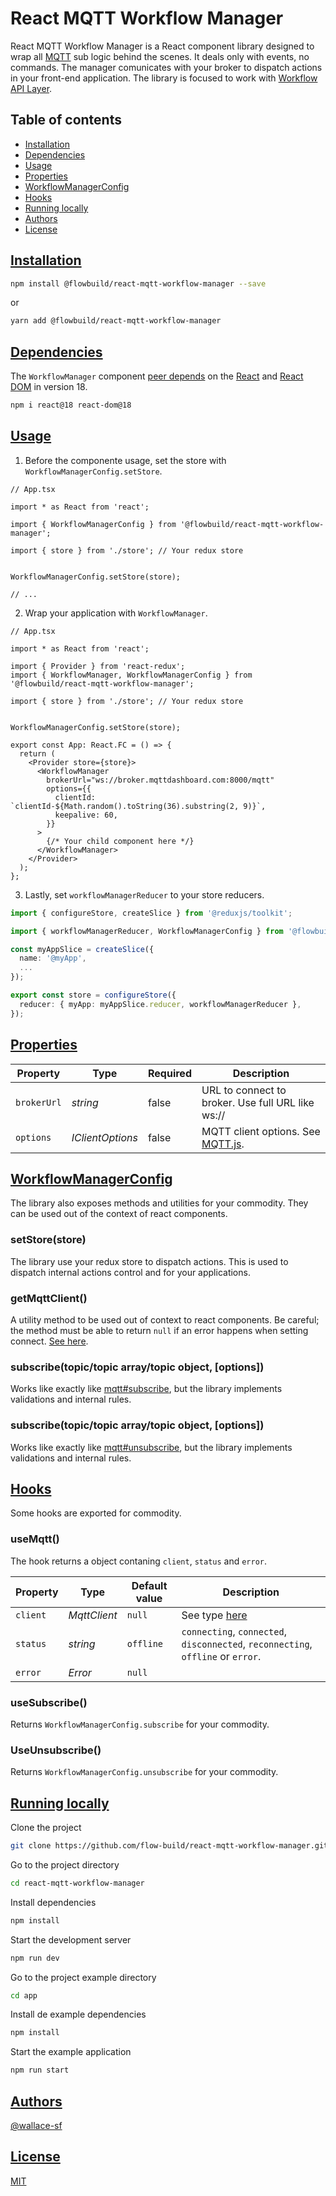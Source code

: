 
# React MQTT Workflow Manager

React MQTT Workflow Manager is a React component library designed to wrap all [MQTT](https://mqtt.org/) sub logic behind the scenes. It deals only with events, no commands. The manager comunicates with your broker to dispatch actions in your front-end application. The library is focused to work with [Workflow API Layer](https://github.com/flow-build/workflow-api).

## Table of contents

 - [Installation](#installation)
 - [Dependencies](#dependencies)
 - [Usage](#usage)
 - [Properties](#properties)
 - [WorkflowManagerConfig](#workflowmanagerconfig)
 - [Hooks](#hooks)
 - [Running locally](#running-locally)
 - [Authors](#authors)
 - [License](#license)

## [Installation](installation)

```bash
npm install @flowbuild/react-mqtt-workflow-manager --save
```
or

```bash
yarn add @flowbuild/react-mqtt-workflow-manager
```
## [Dependencies](dependencies)

The `WorkflowManager` component [peer depends](https://docs.npmjs.com/files/package.json#peerdependencies) on the [React](https://www.npmjs.com/package/react) and [React DOM](https://www.npmjs.com/package/react-dom) in version 18.

```bash
npm i react@18 react-dom@18
```
## [Usage](usage)


1. Before the componente usage, set the store with `WorkflowManagerConfig.setStore`.

```tsx
// App.tsx

import * as React from 'react';

import { WorkflowManagerConfig } from '@flowbuild/react-mqtt-workflow-manager';

import { store } from './store'; // Your redux store


WorkflowManagerConfig.setStore(store);

// ...
```

2. Wrap your application with `WorkflowManager`.

```tsx
// App.tsx

import * as React from 'react';

import { Provider } from 'react-redux';
import { WorkflowManager, WorkflowManagerConfig } from '@flowbuild/react-mqtt-workflow-manager';

import { store } from './store'; // Your redux store


WorkflowManagerConfig.setStore(store);

export const App: React.FC = () => {
  return (
    <Provider store={store}>
      <WorkflowManager
        brokerUrl="ws://broker.mqttdashboard.com:8000/mqtt"
        options={{
          clientId: `clientId-${Math.random().toString(36).substring(2, 9)}`,
          keepalive: 60,
        }}
      >
        {/* Your child component here */}
      </WorkflowManager>
    </Provider>
  );
};
```

3. Lastly, set `workflowManagerReducer` to your store reducers.

```ts
import { configureStore, createSlice } from '@reduxjs/toolkit';

import { workflowManagerReducer, WorkflowManagerConfig } from '@flowbuild/react-mqtt-workflow-manager';

const myAppSlice = createSlice({
  name: '@myApp',
  ...
});

export const store = configureStore({
  reducer: { myApp: myAppSlice.reducer, workflowManagerReducer },
});

```

## [Properties](properties)

Property          | Type             | Required             | Description
---               | ---              | ---                  | ---
`brokerUrl`       | *string*         | false                | URL to connect to broker. Use full URL like ws://
`options`         | *IClientOptions* | false                | MQTT client options. See [MQTT.js](https://github.com/mqttjs/MQTT.js/blob/main/types/lib/client-options.d.ts).

## [WorkflowManagerConfig](workflowmanagerconfig)

The library also exposes methods and utilities for your commodity. They can be used out of the context of react components.

### setStore(store)

The library use your redux store to dispatch actions. This is used to dispatch internal actions control and for your applications.

### getMqttClient()

A utility method to be used out of context to react components. Be careful; the method must be able to return `null` if an error happens when setting connect. [See here](https://github.com/mqttjs/MQTT.js/blob/main/README.md#client).

### subscribe(topic/topic array/topic object, [options])

Works like exactly like [mqtt#subscribe](https://github.com/mqttjs/MQTT.js/blob/main/README.md#mqttclientsubscribetopictopic-arraytopic-object-options-callback), but the library implements validations and internal rules.

### subscribe(topic/topic array/topic object, [options])

Works like exactly like [mqtt#unsubscribe](https://github.com/mqttjs/MQTT.js/blob/main/README.md#mqttclientunsubscribetopictopic-array-options-callback), but the library implements validations and internal rules.

## [Hooks](hooks)

Some hooks are exported for commodity.

### useMqtt()

The hook returns a object contaning `client`, `status` and `error`.

Property          | Type             | Default value    | Description
---               | ---              | ---              | ---
`client`          | *MqttClient*     | `null`           | See type [here](https://github.com/mqttjs/MQTT.js/blob/main/types/lib/client.d.ts)
`status`          | *string*         | `offline`        | `connecting`, `connected`, `disconnected`, `reconnecting`, `offline` or `error`.
`error`           | *Error*          | `null` |

### useSubscribe()

Returns `WorkflowManagerConfig.subscribe` for your commodity.

### UseUnsubscribe()

Returns `WorkflowManagerConfig.unsubscribe` for your commodity.

## [Running locally](running-locally)

Clone the project

```bash
git clone https://github.com/flow-build/react-mqtt-workflow-manager.git
```

Go to the project directory

```bash
cd react-mqtt-workflow-manager
```

Install dependencies

```bash
npm install
```

Start the development server

```bash
npm run dev
```

Go to the project example directory

```bash
cd app
```

Install de example dependencies

```bash
npm install
```

Start the example application

```bash
npm run start
```


## [Authors](authors)

[@wallace-sf](https://www.github.com/wallace-sf)


## [License](license)

[MIT](https://choosealicense.com/licenses/mit/)
